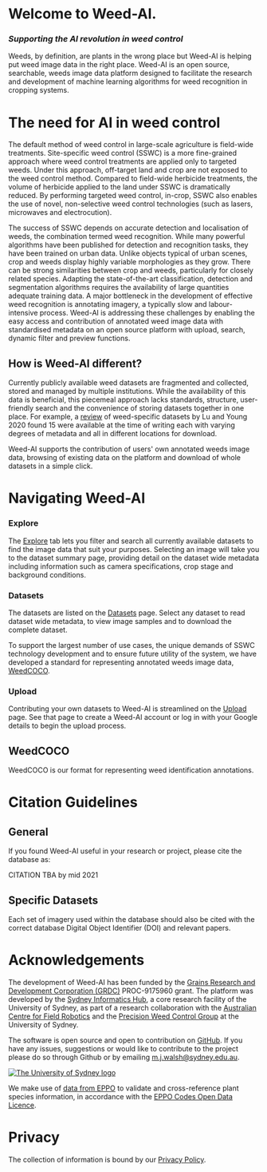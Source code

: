 # Welcome to Weed-AI.

### *Supporting the AI revolution in weed control*

Weeds, by definition, are plants in the wrong place but Weed-AI is helping put weed image data in the right place. Weed-AI is an open source, searchable, weeds image data platform designed to facilitate the research and development of machine learning algorithms for weed recognition in cropping systems.

# The need for AI in weed control

The default method of weed control in large-scale agriculture is field-wide treatments. Site-specific weed control (SSWC) is a more fine-grained approach where weed control treatments are applied only to targeted weeds. Under this approach, off-target land and crop are not exposed to the weed control method. Compared to field-wide herbicide treatments, the volume of herbicide applied to the land under SSWC is dramatically reduced. By performing targeted weed control, in-crop, SSWC also enables the use of novel, non-selective weed control technologies (such as lasers, microwaves and electrocution).

The success of SSWC depends on accurate detection and localisation of weeds, the combination termed weed recognition. While many powerful algorithms have been published for detection and recognition tasks, they have been trained on urban data. Unlike objects typical of urban scenes, crop and weeds display highly variable morphologies as they grow. There can be strong similarities between crop and weeds, particularly for closely related species. Adapting the state-of-the-art classification, detection and segmentation algorithms requires the availability of large quantities adequate training data. A major bottleneck in the development of effective weed recognition is annotating imagery, a typically slow and labour-intensive process. Weed-AI is addressing these challenges by enabling the easy access and contribution of annotated weed image data with standardised metadata on an open source platform with upload, search, dynamic filter and preview functions.

## How is Weed-AI different?

Currently publicly available weed datasets are fragmented and collected, stored and managed by multiple institutions. While the availability of this data is beneficial, this piecemeal approach lacks standards, structure, user-friendly search and the convenience of storing datasets together in one place. For example, a [review](https://www.sciencedirect.com/science/article/pii/S0168169920312709) of weed-specific datasets by Lu and Young 2020 found 15 were available at the time of writing each with varying degrees of metadata and all in different locations for download.

Weed-AI supports the contribution of users' own annotated weeds image data, browsing of existing data on the platform and download of whole datasets in a simple click.

# Navigating Weed-AI

### Explore

The [Explore](/explore) tab lets you filter and search all currently available datasets to find the image data that suit your purposes. Selecting an image will take you to the dataset summary page, providing detail on the dataset wide metadata including information such as camera specifications, crop stage and background conditions.

### Datasets

The datasets are listed on the [Datasets](/datasets) page. Select any dataset to read dataset wide metadata, to view image samples and to download the complete dataset.

To support the largest number of use cases, the unique demands of SSWC technology development and to ensure future utility of the system, we have developed a standard for representing annotated weeds image data, [WeedCOCO](/weedcoco).

### Upload

Contributing your own datasets to Weed-AI is streamlined on the [Upload](/upload) page. See that page to create a Weed-AI account or log in with your Google details to begin the upload process.

## WeedCOCO

WeedCOCO is our format for representing weed identification annotations.

# Citation Guidelines

## General

If you found Weed-AI useful in your research or project, please cite the database as:

CITATION TBA by mid 2021

## Specific Datasets

Each set of imagery used within the database should also be cited with the correct database Digital Object Identifier (DOI) and relevant papers.

# Acknowledgements
The development of Weed-AI has been funded by the [Grains Research and Development Corporation (GRDC)](https://grdc.com.au) PROC-9175960 grant. The platform was developed by the [Sydney Informatics Hub](https://www.sydney.edu.au/research/facilities/sydney-informatics-hub.html), a core research facility of the University of Sydney, as part of a research collaboration with the [Australian Centre for Field Robotics](https://www.sydney.edu.au/engineering/our-research/robotics-and-intelligent-systems/australian-centre-for-field-robotics.html) and the [Precision Weed Control Group](https://www.sydney.edu.au/science/our-research/research-areas/life-and-environmental-sciences/precision-weed-control-group.html) at the University of Sydney.

The software is open source and open to contribution on [GitHub](https://github.com/Sydney-Informatics-Hub/Weed-ID-Interchange). If you have any issues, suggestions or would like to contribute to the project please do so through Github or by emailing [m.j.walsh@sydney.edu.au](mailto:m.j.walsh@sydney.edu.au).

[![The University of Sydney logo](/usyd-logo.png "The University of Sydney")](https://sydney.edu.au)

We make use of [data from EPPO](https://data.eppo.int/) to validate and cross-reference plant species information, in accordance with the [EPPO Codes Open Data Licence](https://data.eppo.int/media/Open_Licence.pdf).

# Privacy

The collection of information is bound by our [Privacy Policy](/privacy).
